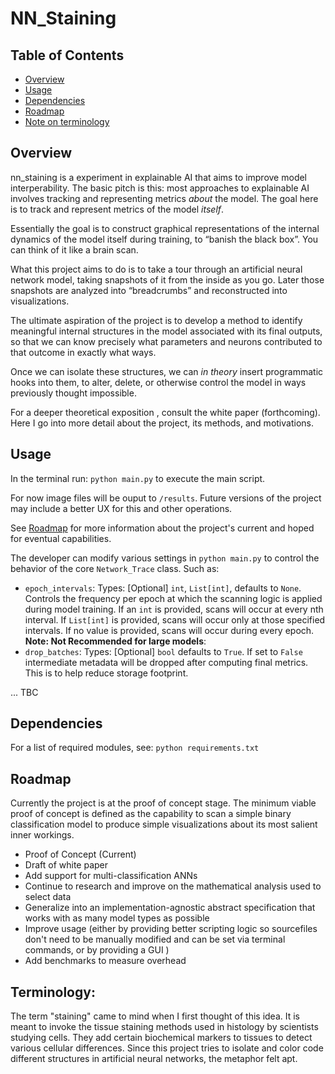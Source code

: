 # NN_Staining

## Table of Contents
- [Overview](#overview)
- [Usage](#usage)
- [Dependencies](#dependencies)
- [Roadmap](#roadmap)
- [Note on terminology](#terminology)
## Overview

nn\_staining is a experiment in explainable AI that aims to improve model interperability. The basic pitch is this: most approaches to explainable AI involves tracking and representing metrics *about* the model. The goal here is to track and represent metrics of the model *itself*. 

Essentially the goal is to construct graphical representations of the internal dynamics of the model itself during training, to “banish the black box”. You can think of it like a brain scan. 

What this project aims to do is to take a tour through an artificial neural network model, taking snapshots of it from the inside as you go. Later those snapshots are analyzed into “breadcrumbs” and reconstructed into visualizations. 

The ultimate aspiration of the project is to develop a method to identify meaningful internal structures in the model associated with its final outputs, so that we can know precisely what parameters and neurons contributed to that outcome in exactly what ways. 

Once we can isolate these structures, we can *in theory* insert programmatic hooks into them, to alter, delete, or otherwise control the model in ways previously thought impossible. 

For a deeper theoretical exposition , consult the white paper (forthcoming). Here I go into more detail about the project, its methods, and motivations. 

## Usage
In the terminal run:
``
python main.py
`` to execute the main script.

For now image files will be ouput to ``/results``. Future versions of the project may include a better UX for this and other operations. 

See [Roadmap](#roadmap) for more information about the project's current and hoped for eventual capabilities.

The developer can modify various settings in 
``
python main.py
`` to control the behavior of the core ``Network_Trace`` class. Such as:

- ``epoch_intervals``: Types: [Optional] ``int``, ``List[int]``, defaults to ``None``. Controls the frequency per epoch at which the scanning logic is applied during model training. If an ``int`` is provided, scans will occur at every nth interval. If ``List[int]`` is provided, scans will occur only at those specified intervals. If no value is provided, scans will occur during every epoch. **Note: Not Recommended for large models**: 
- `drop_batches`: Types: [Optional] ``bool`` defaults to ``True``. If set to ``False`` intermediate metadata will be dropped after computing final metrics. This is to help reduce storage footprint. 


... TBC



## Dependencies

For a list of required modules, see:
``
python requirements.txt 
``

## Roadmap

Currently the project is at the proof of concept stage. The minimum viable proof of concept is defined as the capability to scan a simple binary classification model to produce simple visualizations about its most salient inner workings. 

- Proof of Concept (Current)
- Draft of white paper 
- Add support for multi-classification ANNs
- Continue to research and improve on the mathematical analysis used to select data
- Generalize into an implementation-agnostic abstract specification that works with as many model types as possible 
- Improve usage (either by providing better scripting logic so sourcefiles don't need to be manually modified and can be set via terminal commands, or by providing a GUI )
- Add benchmarks to measure overhead

## Terminology: 
The term "staining" came to mind when I first thought of this idea. It is meant to invoke the tissue staining methods used in histology by scientists studying cells. They add certain biochemical markers to tissues to detect various cellular differences. Since this project tries to isolate and color code different structures in artificial neural networks, the metaphor felt apt. 
